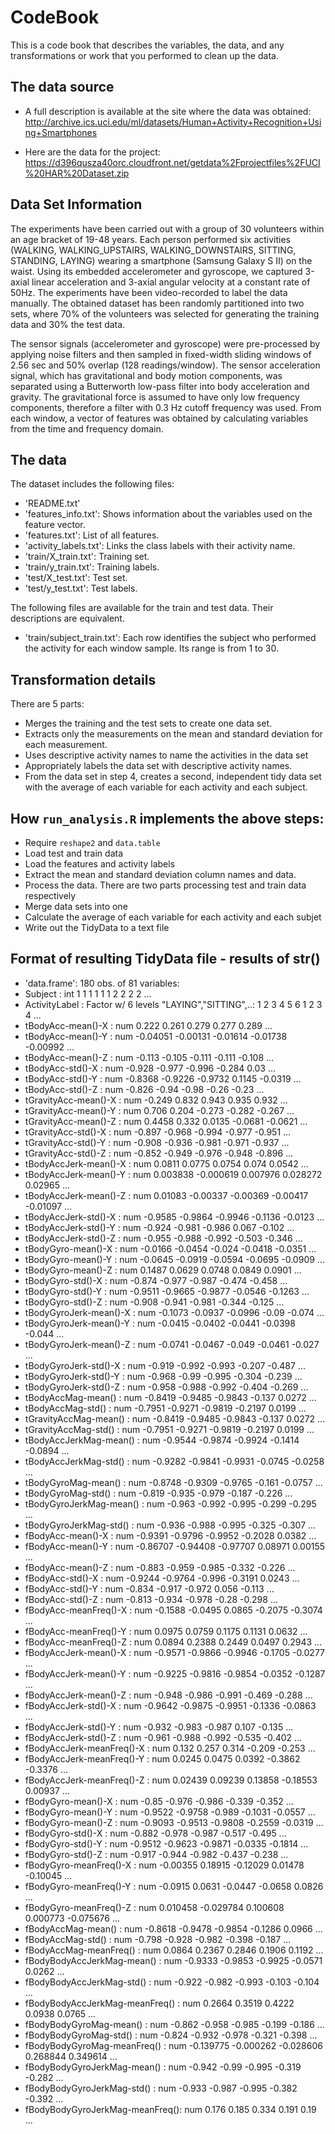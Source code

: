 # CodeBook

This is a code book that describes the variables, the data, and any transformations or work that you performed to clean up the data.

## The data source
* A full description is available at the site where the data was obtained: 
http://archive.ics.uci.edu/ml/datasets/Human+Activity+Recognition+Using+Smartphones 

* Here are the data for the project: 
https://d396qusza40orc.cloudfront.net/getdata%2Fprojectfiles%2FUCI%20HAR%20Dataset.zip 

## Data Set Information
The experiments have been carried out with a group of 30 volunteers within an age bracket of 19-48 years. Each person performed six activities (WALKING, WALKING_UPSTAIRS, WALKING_DOWNSTAIRS, SITTING, STANDING, LAYING) wearing a smartphone (Samsung Galaxy S II) on the waist. Using its embedded accelerometer and gyroscope, we captured 3-axial linear acceleration and 3-axial angular velocity at a constant rate of 50Hz. The experiments have been video-recorded to label the data manually. The obtained dataset has been randomly partitioned into two sets, where 70% of the volunteers was selected for generating the training data and 30% the test data. 

The sensor signals (accelerometer and gyroscope) were pre-processed by applying noise filters and then sampled in fixed-width sliding windows of 2.56 sec and 50% overlap (128 readings/window). The sensor acceleration signal, which has gravitational and body motion components, was separated using a Butterworth low-pass filter into body acceleration and gravity. The gravitational force is assumed to have only low frequency components, therefore a filter with 0.3 Hz cutoff frequency was used. From each window, a vector of features was obtained by calculating variables from the time and frequency domain.

## The data
The dataset includes the following files:
* 'README.txt'
* 'features_info.txt': Shows information about the variables used on the feature vector.
* 'features.txt': List of all features.
* 'activity_labels.txt': Links the class labels with their activity name.
* 'train/X_train.txt': Training set.
* 'train/y_train.txt': Training labels.
* 'test/X_test.txt': Test set.
* 'test/y_test.txt': Test labels.

The following files are available for the train and test data. Their descriptions are equivalent. 
* 'train/subject_train.txt': Each row identifies the subject who performed the activity for each window sample. Its range is from 1 to 30. 

## Transformation details
There are 5 parts:
* Merges the training and the test sets to create one data set.
* Extracts only the measurements on the mean and standard deviation for each measurement.
* Uses descriptive activity names to name the activities in the data set
* Appropriately labels the data set with descriptive activity names.
* From the data set in step 4, creates a second, independent tidy data set with the average of each variable for each activity and each subject.

## How ```run_analysis.R``` implements the above steps:
* Require ```reshape2``` and ```data.table``` 
* Load test and train data
* Load the features and activity labels
* Extract the mean and standard deviation column names and data.
* Process the data. There are two parts processing test and train data respectively
* Merge data sets into one
* Calculate the average of each variable for each activity and each subjet
* Write out the TidyData to a text file

## Format of resulting TidyData file - results of str()
 * 'data.frame':	180 obs. of  81 variables:
 * Subject                        : int  1 1 1 1 1 1 2 2 2 2 ...
 * ActivityLabel                  : Factor w/ 6 levels "LAYING","SITTING",..: 1 2 3 4 5 6 1 2 3 4 ...
 * tBodyAcc-mean()-X              : num  0.222 0.261 0.279 0.277 0.289 ...
 * tBodyAcc-mean()-Y              : num  -0.04051 -0.00131 -0.01614 -0.01738 -0.00992 ...
 * tBodyAcc-mean()-Z              : num  -0.113 -0.105 -0.111 -0.111 -0.108 ...
 * tBodyAcc-std()-X               : num  -0.928 -0.977 -0.996 -0.284 0.03 ...
 * tBodyAcc-std()-Y               : num  -0.8368 -0.9226 -0.9732 0.1145 -0.0319 ...
 * tBodyAcc-std()-Z               : num  -0.826 -0.94 -0.98 -0.26 -0.23 ...
 * tGravityAcc-mean()-X           : num  -0.249 0.832 0.943 0.935 0.932 ...
 * tGravityAcc-mean()-Y           : num  0.706 0.204 -0.273 -0.282 -0.267 ...
 * tGravityAcc-mean()-Z           : num  0.4458 0.332 0.0135 -0.0681 -0.0621 ...
 * tGravityAcc-std()-X            : num  -0.897 -0.968 -0.994 -0.977 -0.951 ...
 * tGravityAcc-std()-Y            : num  -0.908 -0.936 -0.981 -0.971 -0.937 ...
 * tGravityAcc-std()-Z            : num  -0.852 -0.949 -0.976 -0.948 -0.896 ...
 * tBodyAccJerk-mean()-X          : num  0.0811 0.0775 0.0754 0.074 0.0542 ...
 * tBodyAccJerk-mean()-Y          : num  0.003838 -0.000619 0.007976 0.028272 0.02965 ...
 * tBodyAccJerk-mean()-Z          : num  0.01083 -0.00337 -0.00369 -0.00417 -0.01097 ...
 * tBodyAccJerk-std()-X           : num  -0.9585 -0.9864 -0.9946 -0.1136 -0.0123 ...
 * tBodyAccJerk-std()-Y           : num  -0.924 -0.981 -0.986 0.067 -0.102 ...
 * tBodyAccJerk-std()-Z           : num  -0.955 -0.988 -0.992 -0.503 -0.346 ...
 * tBodyGyro-mean()-X             : num  -0.0166 -0.0454 -0.024 -0.0418 -0.0351 ...
 * tBodyGyro-mean()-Y             : num  -0.0645 -0.0919 -0.0594 -0.0695 -0.0909 ...
 * tBodyGyro-mean()-Z             : num  0.1487 0.0629 0.0748 0.0849 0.0901 ...
 * tBodyGyro-std()-X              : num  -0.874 -0.977 -0.987 -0.474 -0.458 ...
 * tBodyGyro-std()-Y              : num  -0.9511 -0.9665 -0.9877 -0.0546 -0.1263 ...
 * tBodyGyro-std()-Z              : num  -0.908 -0.941 -0.981 -0.344 -0.125 ...
 * tBodyGyroJerk-mean()-X         : num  -0.1073 -0.0937 -0.0996 -0.09 -0.074 ...
 * tBodyGyroJerk-mean()-Y         : num  -0.0415 -0.0402 -0.0441 -0.0398 -0.044 ...
 * tBodyGyroJerk-mean()-Z         : num  -0.0741 -0.0467 -0.049 -0.0461 -0.027 ...
 * tBodyGyroJerk-std()-X          : num  -0.919 -0.992 -0.993 -0.207 -0.487 ...
 * tBodyGyroJerk-std()-Y          : num  -0.968 -0.99 -0.995 -0.304 -0.239 ...
 * tBodyGyroJerk-std()-Z          : num  -0.958 -0.988 -0.992 -0.404 -0.269 ...
 * tBodyAccMag-mean()             : num  -0.8419 -0.9485 -0.9843 -0.137 0.0272 ...
 * tBodyAccMag-std()              : num  -0.7951 -0.9271 -0.9819 -0.2197 0.0199 ...
 * tGravityAccMag-mean()          : num  -0.8419 -0.9485 -0.9843 -0.137 0.0272 ...
 * tGravityAccMag-std()           : num  -0.7951 -0.9271 -0.9819 -0.2197 0.0199 ...
 * tBodyAccJerkMag-mean()         : num  -0.9544 -0.9874 -0.9924 -0.1414 -0.0894 ...
 * tBodyAccJerkMag-std()          : num  -0.9282 -0.9841 -0.9931 -0.0745 -0.0258 ...
 * tBodyGyroMag-mean()            : num  -0.8748 -0.9309 -0.9765 -0.161 -0.0757 ...
 * tBodyGyroMag-std()             : num  -0.819 -0.935 -0.979 -0.187 -0.226 ...
 * tBodyGyroJerkMag-mean()        : num  -0.963 -0.992 -0.995 -0.299 -0.295 ...
 * tBodyGyroJerkMag-std()         : num  -0.936 -0.988 -0.995 -0.325 -0.307 ...
 * fBodyAcc-mean()-X              : num  -0.9391 -0.9796 -0.9952 -0.2028 0.0382 ...
 * fBodyAcc-mean()-Y              : num  -0.86707 -0.94408 -0.97707 0.08971 0.00155 ...
 * fBodyAcc-mean()-Z              : num  -0.883 -0.959 -0.985 -0.332 -0.226 ...
 * fBodyAcc-std()-X               : num  -0.9244 -0.9764 -0.996 -0.3191 0.0243 ...
 * fBodyAcc-std()-Y               : num  -0.834 -0.917 -0.972 0.056 -0.113 ...
 * fBodyAcc-std()-Z               : num  -0.813 -0.934 -0.978 -0.28 -0.298 ...
 * fBodyAcc-meanFreq()-X          : num  -0.1588 -0.0495 0.0865 -0.2075 -0.3074 ...
 * fBodyAcc-meanFreq()-Y          : num  0.0975 0.0759 0.1175 0.1131 0.0632 ...
 * fBodyAcc-meanFreq()-Z          : num  0.0894 0.2388 0.2449 0.0497 0.2943 ...
 * fBodyAccJerk-mean()-X          : num  -0.9571 -0.9866 -0.9946 -0.1705 -0.0277 ...
 * fBodyAccJerk-mean()-Y          : num  -0.9225 -0.9816 -0.9854 -0.0352 -0.1287 ...
 * fBodyAccJerk-mean()-Z          : num  -0.948 -0.986 -0.991 -0.469 -0.288 ...
 * fBodyAccJerk-std()-X           : num  -0.9642 -0.9875 -0.9951 -0.1336 -0.0863 ...
 * fBodyAccJerk-std()-Y           : num  -0.932 -0.983 -0.987 0.107 -0.135 ...
 * fBodyAccJerk-std()-Z           : num  -0.961 -0.988 -0.992 -0.535 -0.402 ...
 * fBodyAccJerk-meanFreq()-X      : num  0.132 0.257 0.314 -0.209 -0.253 ...
 * fBodyAccJerk-meanFreq()-Y      : num  0.0245 0.0475 0.0392 -0.3862 -0.3376 ...
 * fBodyAccJerk-meanFreq()-Z      : num  0.02439 0.09239 0.13858 -0.18553 0.00937 ...
 * fBodyGyro-mean()-X             : num  -0.85 -0.976 -0.986 -0.339 -0.352 ...
 * fBodyGyro-mean()-Y             : num  -0.9522 -0.9758 -0.989 -0.1031 -0.0557 ...
 * fBodyGyro-mean()-Z             : num  -0.9093 -0.9513 -0.9808 -0.2559 -0.0319 ...
 * fBodyGyro-std()-X              : num  -0.882 -0.978 -0.987 -0.517 -0.495 ...
 * fBodyGyro-std()-Y              : num  -0.9512 -0.9623 -0.9871 -0.0335 -0.1814 ...
 * fBodyGyro-std()-Z              : num  -0.917 -0.944 -0.982 -0.437 -0.238 ...
 * fBodyGyro-meanFreq()-X         : num  -0.00355 0.18915 -0.12029 0.01478 -0.10045 ...
 * fBodyGyro-meanFreq()-Y         : num  -0.0915 0.0631 -0.0447 -0.0658 0.0826 ...
 * fBodyGyro-meanFreq()-Z         : num  0.010458 -0.029784 0.100608 0.000773 -0.075676 ...
 * fBodyAccMag-mean()             : num  -0.8618 -0.9478 -0.9854 -0.1286 0.0966 ...
 * fBodyAccMag-std()              : num  -0.798 -0.928 -0.982 -0.398 -0.187 ...
 * fBodyAccMag-meanFreq()         : num  0.0864 0.2367 0.2846 0.1906 0.1192 ...
 * fBodyBodyAccJerkMag-mean()     : num  -0.9333 -0.9853 -0.9925 -0.0571 0.0262 ...
 * fBodyBodyAccJerkMag-std()      : num  -0.922 -0.982 -0.993 -0.103 -0.104 ...
 * fBodyBodyAccJerkMag-meanFreq() : num  0.2664 0.3519 0.4222 0.0938 0.0765 ...
 * fBodyBodyGyroMag-mean()        : num  -0.862 -0.958 -0.985 -0.199 -0.186 ...
 * fBodyBodyGyroMag-std()         : num  -0.824 -0.932 -0.978 -0.321 -0.398 ...
 * fBodyBodyGyroMag-meanFreq()    : num  -0.139775 -0.000262 -0.028606 0.268844 0.349614 ...
 * fBodyBodyGyroJerkMag-mean()    : num  -0.942 -0.99 -0.995 -0.319 -0.282 ...
 * fBodyBodyGyroJerkMag-std()     : num  -0.933 -0.987 -0.995 -0.382 -0.392 ...
 * fBodyBodyGyroJerkMag-meanFreq(): num  0.176 0.185 0.334 0.191 0.19 ...